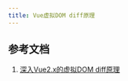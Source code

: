 ```yaml
---
title: Vue虚拟DOM diff原理
---
```


## 参考文档
1. [深入Vue2.x的虚拟DOM diff原理](https://blog.csdn.net/yun_master/article/details/97627294)